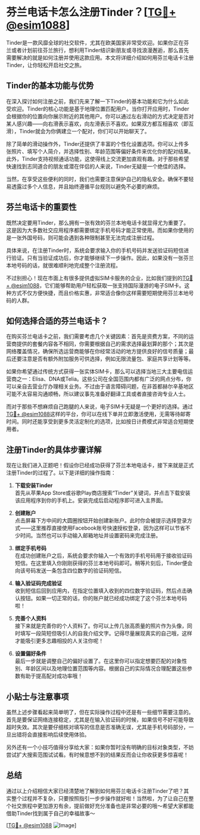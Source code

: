 # 芬兰电话卡怎么注册Tinder？[[TG💪+ @esim1088](https://t.me/s/esim1088)]

Tinder是一款风靡全球的社交软件，尤其在欧美国家非常受欢迎。如果你正在芬兰或者计划前往芬兰旅行，想利用Tinder结识新朋友或寻找浪漫邂逅，那么首先需要解决的就是如何注册并使用这款应用。本文将详细介绍如何用芬兰电话卡注册Tinder，让你轻松开启社交之旅。

## Tinder的基本功能与优势

在深入探讨如何注册之前，我们先来了解一下Tinder的基本功能和它为什么如此受欢迎。Tinder的核心功能是基于地理位置匹配用户。当你打开应用时，Tinder会根据你的位置向你展示附近的其他用户。你可以通过左右滑动的方式决定是否对某人感兴趣——向右滑表示喜欢，向左滑表示不喜欢。如果双方都互相喜欢（即互滑），Tinder就会为你俩建立一个配对，你们可以开始聊天了。

除了简单的滑动操作外，Tinder还提供了丰富的个性化设置选项。你可以上传多张照片、填写个人简介，并选择性别、年龄范围等偏好条件来优化你的配对结果。此外，Tinder支持视频通话功能，这使得线上交流更加直观有趣。对于那些希望快速找到志同道合的朋友或潜在伴侣的人来说，Tinder无疑是一个绝佳的选择。

当然，在享受这些便利的同时，我们也需要注意保护自己的隐私安全。确保不要轻易透露过多个人信息，并且始终遵循平台规则以避免不必要的麻烦。

## 芬兰电话卡的重要性

既然决定要用Tinder，那么拥有一张有效的芬兰本地电话卡就显得尤为重要了。这是因为大多数社交应用程序都需要绑定手机号码才能正常使用。而如果你使用的是一张外国号码，则可能会遇到各种限制甚至无法完成注册过程。

具体来说，在注册Tinder时，系统会要求输入你的手机号码并发送验证码短信进行验证。只有当验证成功后，你才能够继续下一步操作。因此，如果没有一张芬兰本地号码的话，就很难顺利地完成整个注册流程。

不过别担心！现在市面上有很多提供虚拟SIM卡服务的企业，比如我们提到的[TG💪+ @esim1088](https://t.me/s/esim1088)，它们能够帮助用户轻松获取一张支持国际漫游的电子SIM卡。这种方式不仅方便快捷，而且价格实惠，非常适合像你这样需要短期使用芬兰本地号码的人群。

## 如何选择合适的芬兰电话卡？

在购买芬兰电话卡之前，我们需要考虑几个关键因素：首先是资费方案，不同的运营商提供的套餐内容各不相同，你需要根据自己的需求选择最划算的那个；其次是网络覆盖情况，确保所选运营商能够在你经常活动的地方提供良好的信号质量；最后还要注意是否有额外附加服务可供选择，例如无限流量包、家庭共享计划等等。

如果你希望通过传统方式获得一张实体SIM卡，那么可以选择当地三大主要电信运营商之一：Elisa、DNA或Telia。这些公司在全国范围内都有广泛的网点分布，你可以亲自去营业厅办理相关业务。不过由于语言障碍问题，在非首都赫尔辛基地区可能不太容易沟通顺畅，所以建议事先准备好翻译工具或者直接咨询专业人士。

而对于那些不想麻烦自己跑腿的人来说，电子SIM卡无疑是一个更好的选择。通过[TG💪+ @esim1088](https://t.me/s/esim1088)这样的平台，你可以在线下单并立即激活使用，无需等待邮寄时间。同时还能享受到更多灵活定制化的选项，比如按日计费模式非常适合短期使用者。

## 注册Tinder的具体步骤详解

现在让我们进入正题吧！假设你已经成功获得了芬兰本地电话卡，接下来就是正式注册Tinder的过程了。以下是详细的操作指南：

1. **下载安装Tinder**  
   首先从苹果App Store或谷歌Play商店搜索“Tinder”关键词，并点击下载安装该应用程序到你的手机上。安装完成后启动程序即可进入主界面。

2. **创建账户**  
   点击屏幕下方中间的大圆圈按钮开始创建新账户。此时你会被提示选择登录方式——这里推荐直接使用Facebook账号快速授权登录，因为这样可以节省不少时间。当然也可以手动输入邮箱地址并设置密码来完成注册。

3. **绑定手机号码**  
   在成功创建账户之后，系统会要求你输入一个有效的手机号码用于接收验证码短信。在这里填入你刚刚获得的芬兰本地号码即可。稍等片刻后，Tinder便会向该号码发送一条包含四位数字的验证码短信。

4. **输入验证码完成验证**  
   收到短信后回到应用内，在指定位置填入收到的四位数字验证码，然后点击确认按钮。如果一切正常的话，你的账户就已经成功绑定了这个芬兰本地号码啦！

5. **完善个人资料**  
   接下来就是完善你的个人资料了。你可以上传几张高质量的照片作为头像，同时填写一段简短但吸引人的自我介绍文字。记得尽量展现真实的自己哦，这样才能吸引更多志趣相投的人关注你呢！

6. **设置偏好条件**  
   最后一步就是调整自己的偏好设置了。在这里你可以指定想要匹配的对象性别、年龄区间以及地理位置范围等内容。根据自己的实际情况合理配置这些参数有助于提高配对成功率哦！

## 小贴士与注意事项

虽然上述步骤看起来简单明了，但在实际操作过程中还是有一些细节需要注意的。首先是要保证网络连接稳定，尤其是在输入验证码的时候，如果信号不好可能导致超时失效。其次是要仔细核对填写的信息是否准确无误，尤其是手机号码部分，一旦出错将会直接影响后续使用体验。

另外还有一个小技巧值得分享给大家：如果你暂时没有明确的目标对象类型，不妨尝试扩大搜索范围试试看。有时候意想不到的结果反而会让你收获更多惊喜呢！

## 总结

通过以上介绍相信大家已经清楚地了解到如何用芬兰电话卡注册Tinder了吧？其实整个过程并不复杂，只要按照指引一步步操作就好啦！当然啦，为了让自己在整个社交旅程中更加游刃有余，提前做好充分准备也是非常必要的哦～希望大家都能借助Tinder找到属于自己的幸福故事～

[[TG💪+ @esim1088](https://t.me/s/esim1088) ![Image](https://i.postimg.cc/4NQfJmqS/Snipaste-2025-05-13-00-14-12.png)]